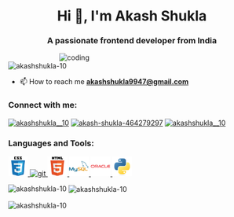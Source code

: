 
<h1 align="center">Hi 👋, I'm Akash Shukla</h1>
<h3 align="center">A passionate frontend developer from India</h3>
<img align="right" alt="coding" width="400" src="![image](https://github.com/user-attachments/assets/db5d12ff-38e4-4a17-9397-52a14964abd7)
"

<p align="left"> <img src="https://komarev.com/ghpvc/?username=akashshukla-10&label=Profile%20views&color=0e75b6&style=flat" alt="akashshukla-10" /> </p>

- 📫 How to reach me **akashshukla9947@gmail.com**

<h3 align="left">Connect with me:</h3>
<p align="left">
<a href="https://twitter.com/akashshukla__10" target="blank"><img align="center" src="https://raw.githubusercontent.com/rahuldkjain/github-profile-readme-generator/master/src/images/icons/Social/twitter.svg" alt="akashshukla__10" height="30" width="40" /></a>
<a href="https://linkedin.com/in/akash-shukla-464279297" target="blank"><img align="center" src="https://raw.githubusercontent.com/rahuldkjain/github-profile-readme-generator/master/src/images/icons/Social/linked-in-alt.svg" alt="akash-shukla-464279297" height="30" width="40" /></a>
<a href="https://instagram.com/akashshukla__10" target="blank"><img align="center" src="https://raw.githubusercontent.com/rahuldkjain/github-profile-readme-generator/master/src/images/icons/Social/instagram.svg" alt="akashshukla__10" height="30" width="40" /></a>
</p>

<h3 align="left">Languages and Tools:</h3>
<p align="left"> <a href="https://www.w3schools.com/css/" target="_blank" rel="noreferrer"> <img src="https://raw.githubusercontent.com/devicons/devicon/master/icons/css3/css3-original-wordmark.svg" alt="css3" width="40" height="40"/> </a> <a href="https://git-scm.com/" target="_blank" rel="noreferrer"> <img src="https://www.vectorlogo.zone/logos/git-scm/git-scm-icon.svg" alt="git" width="40" height="40"/> </a> <a href="https://www.w3.org/html/" target="_blank" rel="noreferrer"> <img src="https://raw.githubusercontent.com/devicons/devicon/master/icons/html5/html5-original-wordmark.svg" alt="html5" width="40" height="40"/> </a> <a href="https://www.mysql.com/" target="_blank" rel="noreferrer"> <img src="https://raw.githubusercontent.com/devicons/devicon/master/icons/mysql/mysql-original-wordmark.svg" alt="mysql" width="40" height="40"/> </a> <a href="https://www.oracle.com/" target="_blank" rel="noreferrer"> <img src="https://raw.githubusercontent.com/devicons/devicon/master/icons/oracle/oracle-original.svg" alt="oracle" width="40" height="40"/> </a> <a href="https://www.python.org" target="_blank" rel="noreferrer"> <img src="https://raw.githubusercontent.com/devicons/devicon/master/icons/python/python-original.svg" alt="python" width="40" height="40"/> </a> </p>

<p><img align="left" src="https://github-readme-stats.vercel.app/api/top-langs?username=akashshukla-10&show_icons=true&locale=en&layout=compact" alt="akashshukla-10" /></p>

<p>&nbsp;<img align="center" src="https://github-readme-stats.vercel.app/api?username=akashshukla-10&show_icons=true&locale=en" alt="akashshukla-10" /></p>

<p><img align="center" src="https://github-readme-streak-stats.herokuapp.com/?user=akashshukla-10&" alt="akashshukla-10" /></p>
